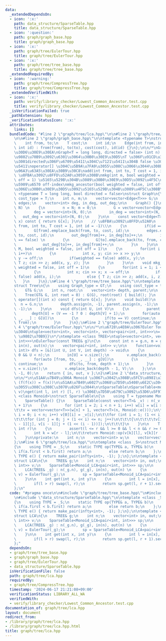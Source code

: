 ```yaml
---
data:
  _extendedDependsOn:
  - icon: ':x:'
    path: data_structure/SparseTable.hpp
    title: data_structure/SparseTable.hpp
  - icon: ':question:'
    path: graph/graph_base.hpp
    title: graph/graph_base.hpp
  - icon: ':x:'
    path: graph/tree/EulerTour.hpp
    title: graph/tree/EulerTour.hpp
  - icon: ':x:'
    path: graph/tree/tree_base.hpp
    title: graph/tree/tree_base.hpp
  _extendedRequiredBy:
  - icon: ':warning:'
    path: graph/tree/CompressTree.hpp
    title: graph/tree/CompressTree.hpp
  _extendedVerifiedWith:
  - icon: ':x:'
    path: verify/library_checker/Lowest_Common_Ancestor.test.cpp
    title: verify/library_checker/Lowest_Common_Ancestor.test.cpp
  _isVerificationFailed: true
  _pathExtension: hpp
  _verificationStatusIcon: ':x:'
  attributes:
    links: []
  bundledCode: "#line 2 \"graph/tree/lca.hpp\"\n\n#line 2 \"graph/tree/tree_base.hpp\"\
    \n\n#line 2 \"graph/graph_base.hpp\"\n\ntemplate <typename T>\nstruct Edge\n{\n\
    \    int from, to;\n    T cost;\n    int id;\n    Edge(int from, int to, T cost,\
    \ int id) : from(from), to(to), cost(cost), id(id) {}\n};\n\n/*\nGraph \u30E9\u30A4\
    \u30D6\u30E9\u30EA\nGraph<T = long long, directed = false> (int n) : n \u500B\u306E\
    \u9802\u70B9\u3092\u6301\u3064\u30B0\u30E9\u30D5\nT \u306F\u91CD\u307F\u306E\u578B\
    \u3001directed\u306F\u6709\u5411\u304C\u7121\u5411\u304B false \u306A\u3089\u7121\
    \u5411\noperator[] \u304C\u5B9A\u7FA9\u3055\u308C\u3066\u3044\u308B G[x] : x \u306E\
    \u96A3\u63A5\u30EA\u30B9\u30C8\nadd(int from, int to, T cost = 1, int id = -1)\
    \ \u8FBA\u3092\u8FFD\u52A0\u3059\u308B\nmkg(int m, bool weighted = false, int\
    \ off = 1) \u5165\u529B\u304B\u3089\u30B0\u30E9\u30D5\u3092\u4F5C\u308B m \u306F\
    \u5909\u6570 off-index\nmkg_ancestor(bool weighted = false, int off = 1) n-1\u8FBA\
    \u306E\u30B0\u30E9\u30D5\u3092\u5165\u529B\u304B\u3089\u4F5C\u308B\n*/\ntemplate\
    \ <typename T = long long, bool directed = false>\nstruct Graph\n{\n    using\
    \ cost_type = T;\n    int n, m;\n    vector<vector<Edge<T>>> G;\n    vector<Edge<T>>\
    \ edges;\n    vector<int> deg, in_deg, out_deg;\n\n    Graph() {}\n    Graph(int\
    \ N) \n    {\n        n = N; m = 0;\n        G = vector<vector<Edge<T>>>(N);\n\
    \        deg = vector<int>(N, 0);\n        in_deg = vector<int>(N, 0);\n     \
    \   out_deg = vector<int>(N, 0);\n    }\n\n    const vector<Edge<T>>& operator[](int\
    \ x) const { return G[x]; }\n\n    // \u8FBA\u3092\u8FFD\u52A0\n    void add(int\
    \ from, int to, T cost = 1, int id = -1)\\\n    {\n        if(id == -1) id = m++;\n\
    \        G[from].emplace_back(from, to, cost, id);\n        edges.emplace_back(from,\
    \ to, cost, id);\n        out_deg[from]++, in_deg[to]++;\n        if(directed\
    \ == false) \n        {\n            G[to].emplace_back(to, from, cost, id);\n\
    \            out_deg[to]++, in_deg[from]++;\n        }\n    }\n\n    void mkg(int\
    \ M, bool weighted = false, int off = 1)\n    {\n        for(int i = 0; i < M;\
    \ i++)\n        {\n            int x, y; cin >> x >> y;\n            x -= off,\
    \ y -= off;\n            if(weighted == false) add(x, y);\n            else {\
    \ T z; cin >> z; add(x, y, z); }\n        }\n    }\n\n    void mkg_ancestor(bool\
    \ weighted = false, int off = 1)\n    {\n        for(int i = 1; i < n; i++)\n\
    \        {\n            int x; cin >> x; x -= off;\n            if(weighted ==\
    \ false) add(x, i);\n            else { T z; cin >> z; add(x, i, z); }\n     \
    \   }\n    }\n};\n#line 4 \"graph/tree/tree_base.hpp\"\n\ntemplate <class GT>\n\
    struct Tree\n{\n    using Graph_type = GT;\n    using cost_type = typename GT::cost_type;\n\
    \    GT& G;\n    int n, root;\n    vector<int> depth, parent;\n\n    Tree() {}\n\
    \    Tree(GT& G, int root = 0) : G(G), root(root) { build(); }\n    const vector<Edge<cost_type>>&\
    \ operator[](int x) const { return G[x]; }\n\n    void build()\n    {\n      \
    \  n = G.n;\n        depth.assign(n, -1), parent.assign(n, -1);\n        dfs(root,\
    \ -1);\n    }\n\n    void dfs(int U, int V)\n    {\n        parent[U] = V;\n \
    \       depth[U] = (V == -1 ? 0 : depth[V] + 1);\n        for(auto [from, to,\
    \ _, __] : G[U])\n        {\n            if(to == V) continue;\n            dfs(to,\
    \ from);\n        }\n    }\n};\n#line 2 \"graph/tree/EulerTour.hpp\"\n\n#line\
    \ 4 \"graph/tree/EulerTour.hpp\"\n\n/*\n\u6728\u4E0A\u3067Euler Tour\u3092\u884C\
    \u3046\ntuple<vector<int>, vector<int>, vector<pair<int, int>>>\n= {in, out, {depth,\
    \ \u9802\u70B9}}\n*/\ntemplate <class TREE>\ntuple<vector<int>, vector<int>, vector<pair<int,\
    \ int>>>\nEulerTour(const TREE& g)\n{\n    const int n = g.n, m = g.m;\n    vector<int>\
    \ in(n), out(n);\n    vector<pair<int, int>> v;\n\n    function<void(int, int,\
    \ int)> dfs = [&](int U, int V, int depth) -> void\n    {\n        assert(U >=\
    \ 0 && U < n);\n        in[U] = v.size();\n        v.emplace_back(depth, U);\n\
    \        for(auto [from, to, _, __] : g[U])\n        {\n            if(to == V)\
    \ continue;\n            dfs(to, from, depth + 1);\n        }\n        out[U]\
    \ = v.size();\n        v.emplace_back(depth - 1, V);\n    };\n\n    dfs(g.root,\
    \ -1, 0);\n    return { in, out, v };\n}\n#line 2 \"data_structure/SparseTable.hpp\"\
    \n\n/*\n\u51AA\u7B49\u306A Monoid \u3067\u3042\u308B\u5FC5\u8981\u304C\u3042\u308B\
    \ (f(f(x)) = f(x))\n\u51AA\u7B49\u6027\u3068\u7D50\u5408\u6E2C\u304C\u6E80\u305F\
    \u3055\u308C\u308C\u3070\u826F\u3044\n\nSparseTable\nSparseTable<monoid>(vector<monoid::TYPE>\
    \ v)\nget(int l, int r) [l, r) \u306E\u7D50\u679C\u3092\u53D6\u5F97\n*/\ntemplate\
    \ <class Monoid>\nstruct SparseTable\n{\n    using T = typename Monoid::TYPE;\n\
    \    SparseTable() {}\n    SparseTable(const vector<T>& _v) : n(_v.size()), w(n\
    \ + 1)\n    {\n        for (int i = 2; i < n + 1; i++) w[i] = w[i >> 1] + 1;\n\
    \t\tv = vector<vector<T>>(w[n] + 1, vector<T>(n, Monoid::e()));\n\t\tfor (int\
    \ i = 0; i < n; i++) v[0][i] = _v[i];\n\t\tfor (int i = 1; (1 << i) <= n; i++)\n\
    \t\t\tfor (int j = 0; j + (1 << i) <= n; j++)\n\t\t\t{\n\t\t\t\tv[i][j] = Monoid::op(v[i\
    \ - 1][j], v[i - 1][j + (1 << (i - 1))]);\n\t\t\t}\n    }\n\n    T get(int l,\
    \ int r)\n    {\n        assert(l <= r && l >= 0 && l < n && r >= 0 && r <= n);\n\
    \        int k = w[r - l];\n\t\treturn Monoid::op(v[k][l], v[k][r - (1 << k)]);\n\
    \    }\n\nprivate:\n    int n;\n    vector<int> w;\n    vector<vector<T>> v;\n\
    };\n#line 6 \"graph/tree/lca.hpp\"\n\ntemplate <class _S>\nstruct Monoid_LCA\n\
    {\n    using TYPE = _S;\n    static TYPE op(TYPE& a, TYPE& b)\n    {\n       \
    \ if(a.first < b.first) return a;\n        else return b;\n    };\n    static\
    \ TYPE e() { return make_pair(infty<int>, -1); };\n};\n\ntemplate <class TREE>\n\
    struct LCA\n{\n    TREE& g;\n    int n;\n    vector<int> in, out;\n    vector<pair<int,\
    \ int>> v;\n    SparseTable<Monoid_LCA<pair<int, int>>> sp;\n\n    LCA() {}\n\
    \    LCA(TREE& _g) : n(_g.n), g(_g), in(n), out(n) \n    {\n        tie(in, out,\
    \ v) = EulerTour(_g);\n        sp = SparseTable<Monoid_LCA<pair<int, int>>>(v);\n\
    \    }\n\n    int get(int x, int y)\n    {\n        int l = in[x], r = in[y];\n\
    \        if(l > r) swap(l, r);\n        return sp.get(l, r + 1).second;\n    }\n\
    };\n"
  code: "#pragma once\n\n#include \"graph/tree/tree_base.hpp\"\n#include \"graph/tree/EulerTour.hpp\"\
    \n#include \"data_structure/SparseTable.hpp\"\n\ntemplate <class _S>\nstruct Monoid_LCA\n\
    {\n    using TYPE = _S;\n    static TYPE op(TYPE& a, TYPE& b)\n    {\n       \
    \ if(a.first < b.first) return a;\n        else return b;\n    };\n    static\
    \ TYPE e() { return make_pair(infty<int>, -1); };\n};\n\ntemplate <class TREE>\n\
    struct LCA\n{\n    TREE& g;\n    int n;\n    vector<int> in, out;\n    vector<pair<int,\
    \ int>> v;\n    SparseTable<Monoid_LCA<pair<int, int>>> sp;\n\n    LCA() {}\n\
    \    LCA(TREE& _g) : n(_g.n), g(_g), in(n), out(n) \n    {\n        tie(in, out,\
    \ v) = EulerTour(_g);\n        sp = SparseTable<Monoid_LCA<pair<int, int>>>(v);\n\
    \    }\n\n    int get(int x, int y)\n    {\n        int l = in[x], r = in[y];\n\
    \        if(l > r) swap(l, r);\n        return sp.get(l, r + 1).second;\n    }\n\
    };"
  dependsOn:
  - graph/tree/tree_base.hpp
  - graph/graph_base.hpp
  - graph/tree/EulerTour.hpp
  - data_structure/SparseTable.hpp
  isVerificationFile: false
  path: graph/tree/lca.hpp
  requiredBy:
  - graph/tree/CompressTree.hpp
  timestamp: '2024-06-17 21:21:08+09:00'
  verificationStatus: LIBRARY_ALL_WA
  verifiedWith:
  - verify/library_checker/Lowest_Common_Ancestor.test.cpp
documentation_of: graph/tree/lca.hpp
layout: document
redirect_from:
- /library/graph/tree/lca.hpp
- /library/graph/tree/lca.hpp.html
title: graph/tree/lca.hpp
---
```

